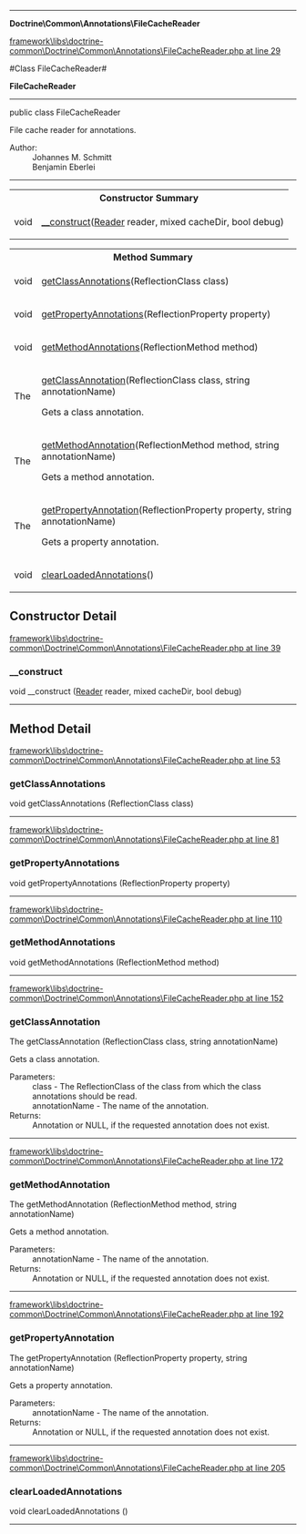

- - -

**Doctrine\Common\Annotations\FileCacheReader**


<a href="https://github.com/JeyDotC/Hirudo/blob/master/framework/libs/doctrine-common/Doctrine/Common/Annotations/FileCacheReader.php#L29" >framework\libs\doctrine-common\Doctrine\Common\Annotations\FileCacheReader.php at line 29</a>

#Class FileCacheReader#

**FileCacheReader**




- - -

<p class="signature"><span class='k'>public  class</span> <span class='nx'>FileCacheReader</span></p>

<div class="comment" id="overview_description"><p>File cache reader for annotations.</p></div>

<dl>
<dt>Author:</dt>
<dd>Johannes M. Schmitt <schmittjoh@gmail.com></dd>
<dd>Benjamin Eberlei <kontakt@beberlei.de></dd>
</dl>


- - -

<table id="summary_constructor">
<tr><th colspan="2">Constructor Summary</th></tr>
<tr>
<td><span class='k'></span> <span class='nx'>void</span></td>
<td class="description"><p class="name"><a href="#__construct">__construct</a>(<a href="https://github.com/JeyDotC/Hirudo/blob/master/doctrine/common/annotations/reader.md">Reader</a> reader, mixed cacheDir, bool debug)</p></td>
</tr>
</table>

<table id="summary_method">
<tr><th colspan="2">Method Summary</th></tr>
<tr>
<td><span class='k'></span> <span class='nx'>void</span></td>
<td class="description"><p class="name"><a href="#getclassannotations">getClassAnnotations</a>(ReflectionClass class)</p></td>
</tr>
<tr>
<td><span class='k'></span> <span class='nx'>void</span></td>
<td class="description"><p class="name"><a href="#getpropertyannotations">getPropertyAnnotations</a>(ReflectionProperty property)</p></td>
</tr>
<tr>
<td><span class='k'></span> <span class='nx'>void</span></td>
<td class="description"><p class="name"><a href="#getmethodannotations">getMethodAnnotations</a>(ReflectionMethod method)</p></td>
</tr>
<tr>
<td><span class='k'></span> <span class='nx'>The</span></td>
<td class="description"><p class="name"><a href="#getclassannotation">getClassAnnotation</a>(ReflectionClass class, string annotationName)</p><p class="description">Gets a class annotation.</p></td>
</tr>
<tr>
<td><span class='k'></span> <span class='nx'>The</span></td>
<td class="description"><p class="name"><a href="#getmethodannotation">getMethodAnnotation</a>(ReflectionMethod method, string annotationName)</p><p class="description">Gets a method annotation.</p></td>
</tr>
<tr>
<td><span class='k'></span> <span class='nx'>The</span></td>
<td class="description"><p class="name"><a href="#getpropertyannotation">getPropertyAnnotation</a>(ReflectionProperty property, string annotationName)</p><p class="description">Gets a property annotation.</p></td>
</tr>
<tr>
<td><span class='k'></span> <span class='nx'>void</span></td>
<td class="description"><p class="name"><a href="#clearloadedannotations">clearLoadedAnnotations</a>()</p></td>
</tr>
</table>

<h2 id="detail_method">Constructor Detail</h2>

<a href="https://github.com/JeyDotC/Hirudo/blob/master/framework/libs/doctrine-common/Doctrine/Common/Annotations/FileCacheReader.php#L39" >framework\libs\doctrine-common\Doctrine\Common\Annotations\FileCacheReader.php at line 39</a>

<h3 id="__construct">__construct</h3>
<span class='k'></span> <span class='nx'>void</span> <span class='nf'>__construct</span> (<a href="https://github.com/JeyDotC/Hirudo/blob/master/doctrine/common/annotations/reader.md">Reader</a> reader, mixed cacheDir, bool debug)

<div class="details">

</div>

- - -

<h2 id="detail_method">Method Detail</h2>

<a href="https://github.com/JeyDotC/Hirudo/blob/master/framework/libs/doctrine-common/Doctrine/Common/Annotations/FileCacheReader.php#L53" >framework\libs\doctrine-common\Doctrine\Common\Annotations\FileCacheReader.php at line 53</a>

<h3 id="getClassAnnotations()">getClassAnnotations</h3>
<span class='k'></span> <span class='nx'>void</span> <span class='nf'>getClassAnnotations</span> (ReflectionClass class)

<div class="details">

</div>

- - -


<a href="https://github.com/JeyDotC/Hirudo/blob/master/framework/libs/doctrine-common/Doctrine/Common/Annotations/FileCacheReader.php#L81" >framework\libs\doctrine-common\Doctrine\Common\Annotations\FileCacheReader.php at line 81</a>

<h3 id="getPropertyAnnotations()">getPropertyAnnotations</h3>
<span class='k'></span> <span class='nx'>void</span> <span class='nf'>getPropertyAnnotations</span> (ReflectionProperty property)

<div class="details">

</div>

- - -


<a href="https://github.com/JeyDotC/Hirudo/blob/master/framework/libs/doctrine-common/Doctrine/Common/Annotations/FileCacheReader.php#L110" >framework\libs\doctrine-common\Doctrine\Common\Annotations\FileCacheReader.php at line 110</a>

<h3 id="getMethodAnnotations()">getMethodAnnotations</h3>
<span class='k'></span> <span class='nx'>void</span> <span class='nf'>getMethodAnnotations</span> (ReflectionMethod method)

<div class="details">

</div>

- - -


<a href="https://github.com/JeyDotC/Hirudo/blob/master/framework/libs/doctrine-common/Doctrine/Common/Annotations/FileCacheReader.php#L152" >framework\libs\doctrine-common\Doctrine\Common\Annotations\FileCacheReader.php at line 152</a>

<h3 id="getClassAnnotation()">getClassAnnotation</h3>
<span class='k'></span> <span class='nx'>The</span> <span class='nf'>getClassAnnotation</span> (ReflectionClass class, string annotationName)

<div class="details">
<p>Gets a class annotation.</p><dl>
<dt>Parameters:</dt>
<dd>class - The ReflectionClass of the class from which the class annotations should be read.</dd>
<dd>annotationName - The name of the annotation.</dd>
<dt>Returns:</dt>
<dd>Annotation or NULL, if the requested annotation does not exist.</dd>
</dl>

</div>

- - -


<a href="https://github.com/JeyDotC/Hirudo/blob/master/framework/libs/doctrine-common/Doctrine/Common/Annotations/FileCacheReader.php#L172" >framework\libs\doctrine-common\Doctrine\Common\Annotations\FileCacheReader.php at line 172</a>

<h3 id="getMethodAnnotation()">getMethodAnnotation</h3>
<span class='k'></span> <span class='nx'>The</span> <span class='nf'>getMethodAnnotation</span> (ReflectionMethod method, string annotationName)

<div class="details">
<p>Gets a method annotation.</p><dl>
<dt>Parameters:</dt>
<dd></dd>
<dd>annotationName - The name of the annotation.</dd>
<dt>Returns:</dt>
<dd>Annotation or NULL, if the requested annotation does not exist.</dd>
</dl>

</div>

- - -


<a href="https://github.com/JeyDotC/Hirudo/blob/master/framework/libs/doctrine-common/Doctrine/Common/Annotations/FileCacheReader.php#L192" >framework\libs\doctrine-common\Doctrine\Common\Annotations\FileCacheReader.php at line 192</a>

<h3 id="getPropertyAnnotation()">getPropertyAnnotation</h3>
<span class='k'></span> <span class='nx'>The</span> <span class='nf'>getPropertyAnnotation</span> (ReflectionProperty property, string annotationName)

<div class="details">
<p>Gets a property annotation.</p><dl>
<dt>Parameters:</dt>
<dd></dd>
<dd>annotationName - The name of the annotation.</dd>
<dt>Returns:</dt>
<dd>Annotation or NULL, if the requested annotation does not exist.</dd>
</dl>

</div>

- - -


<a href="https://github.com/JeyDotC/Hirudo/blob/master/framework/libs/doctrine-common/Doctrine/Common/Annotations/FileCacheReader.php#L205" >framework\libs\doctrine-common\Doctrine\Common\Annotations\FileCacheReader.php at line 205</a>

<h3 id="clearLoadedAnnotations()">clearLoadedAnnotations</h3>
<span class='k'></span> <span class='nx'>void</span> <span class='nf'>clearLoadedAnnotations</span> ()

<div class="details">

</div>

- - -

